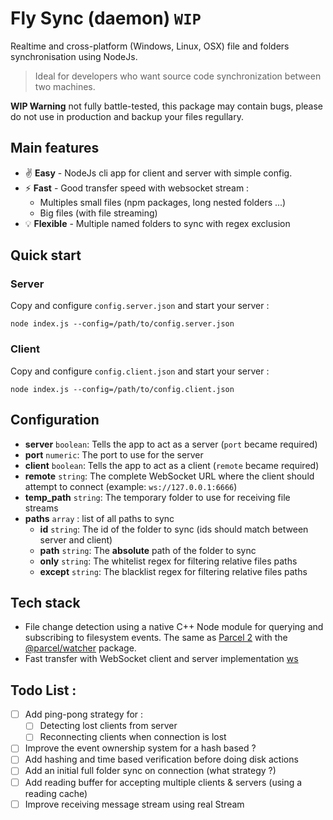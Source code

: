 # Fly Sync (daemon) `WIP`

Realtime and cross-platform (Windows, Linux, OSX) file and folders synchronisation using NodeJs.

> Ideal for developers who want source code synchronization between two machines.

**WIP Warning** not fully battle-tested, this package may contain bugs, please do not use in production and backup your files regullary.

## Main features

- :v: **Easy** - NodeJs cli app for client and server with simple config.
- :zap: **Fast** - Good transfer speed with websocket stream :
  - Multiples small files (npm packages, long nested folders ...)
  - Big files (with file streaming)
- :bulb: **Flexible** - Multiple named folders to sync with regex exclusion

## Quick start

### Server

Copy and configure `config.server.json` and start your server :

    node index.js --config=/path/to/config.server.json

### Client

Copy and configure `config.client.json` and start your server :

    node index.js --config=/path/to/config.client.json

## Configuration

- **server** `boolean`: Tells the app to act as a server (`port` became required)
- **port** `numeric`: The port to use for the server
- **client** `boolean`: Tells the app to act as a client (`remote` became required)
- **remote** `string`: The complete WebSocket URL where the client should attempt to connect (example: `ws://127.0.0.1:6666`)
- **temp_path** `string`: The temporary folder to use for receiving file streams
- **paths** `array` : list of all paths to sync
  - **id** `string`: The id of the folder to sync (ids should match between server and client)
  - **path** `string`: The **absolute** path of the folder to sync
  - **only** `string`: The whitelist regex for filtering relative files paths
  - **except** `string`: The blacklist regex for filtering relative files paths

## Tech stack

- File change detection using a native C++ Node module for querying and subscribing to filesystem events. The same as [Parcel 2](https://parceljs.org/) with the [@parcel/watcher](https://www.npmjs.com/package/@parcel/watcher) package.
- Fast transfer with WebSocket client and server implementation [ws](https://www.npmjs.com/package/ws)

## Todo List :

- [ ] Add ping-pong strategy for :
  - [ ] Detecting lost clients from server
  - [ ] Reconnecting clients when connection is lost
- [ ] Improve the event ownership system for a hash based ?
- [ ] Add hashing and time based verification before doing disk actions
- [ ] Add an initial full folder sync on connection (what strategy ?)
- [ ] Add reading buffer for accepting multiple clients & servers (using a reading cache)
- [ ] Improve receiving message stream using real Stream